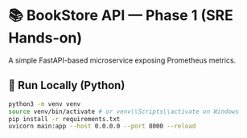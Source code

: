 # 📚 BookStore API — Phase 1 (SRE Hands-on)

A simple FastAPI-based microservice exposing Prometheus metrics.

## 🚀 Run Locally (Python)
```bash
python3 -m venv venv
source venv/bin/activate # or venv\\Scripts\\activate on Windows
pip install -r requirements.txt
uvicorn main:app --host 0.0.0.0 --port 8000 --reload
